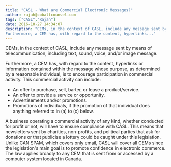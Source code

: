 ```yaml
---
title: "CASL - What are Commercial Electronic Messages?"
author: rajah@cobaltcounsel.com
tags: ["CASL","Rajah"]
date: 2016-10-27 14:34:07
description: "CEMs, in the context of CASL, include any message sent by means of telecommunication, including text, sound, voice, and/or image message.
Furthermore, a CEM has, with regard to the content, hyperlinks..."
---
```


CEMs, in the context of CASL, include any message sent by means of telecommunication, including text, sound, voice, and/or image message.

Furthermore, a CEM has, with regard to the content, hyperlinks or information contained within the message whose purpose, as determined by a reasonable individual, is to encourage participation in commercial activity.
 This commercial activity can include:
- An offer to purchase, sell, barter, or lease a product/service.
- An offer to provide a service or opportunity.
- Advertisements and/or promotions.
- Promotions of individuals, if the promotion of that individual does anything referred to in (a) to (c) below.

A business operating a commercial activity of any kind, whether conducted for profit or not, will have to ensure compliance with CASL.
 This means that newsletters sent by charities, non-profits, and political parties that ask for donations or that publicise a lottery could be caught under this legislation. Unlike CAN SPAM, which covers only email, CASL will cover all CEMs since the legislation's main goal is to promote confidence in electronic commerce. The law applies broadly to any CEM that is sent from or accessed by a computer system located in Canada.